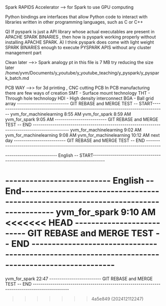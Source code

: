 Spark RAPIDS Accelerator --> for Spark to use GPU computing

Python bindings are interfaces that allow Python code to interact with libraries written in other programming languages, such as C or C++

Q)  If pyspark is just a API library whose actual executables are present in APACHE SPARK BINARIES , then how is pyspark
    working properly without installing APACHE SPARK.
A)  I think pyspark does come with light weight SPARK BINARIES enough to execute PYSPARK APIS without any 
    cluster management part 


Clean later -->> Spark analogy pt in this file is 7 MB try reducing the size later /home/yvm/Documents/y_youtube/y_youtube_teaching/y_pyspark/y_pyspark_batch.md

PCB WAY -->> for 3d printing , CNC cutting PCB 
    In PCB manufacturing there are few ways of creation
        SMT - Surface mount technology
        THT - Through hole technology 
        HDI - High density interconnect
        BGA - Ball grid array
-------------------------- GIT REBASE and MERGE TEST -- START------------------------------------------------------------------------------------
yvm_for_machinelearning 8:55 AM
yvm_for_spark 8:59 AM
yvm_for_spark 9:05 AM
-------------------------- GIT REBASE and MERGE TEST -- END ------------------------------------------------------------------------------------------------
yvm_for_machinelearning 9:02 AM
yvm_for_machinelearning 9:08 AM
yvm_for_machinelearning 10:12 AM next day
-------------------------- GIT REBASE and MERGE TEST -- END -------------------------------------------------------------------------------------






-------------------------- English  -- START------------------------------------------------------------------------------------

-------------------------- English  -- End------------------------------------------------------------------------------------
yvm_for_spark 9:10 AM
<<<<<<< HEAD
-------------------------- GIT REBASE and MERGE TEST -- END ------------------------------------------------------------------------------------------------
=======
yvm_for_spark 22:47
-------------------------- GIT REBASE and MERGE TEST -- END ------------------------------------------------------------------------------------------------
>>>>>>> 4a5e849 (202412112247)
